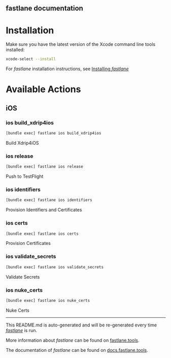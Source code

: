 fastlane documentation
----

# Installation

Make sure you have the latest version of the Xcode command line tools installed:

```sh
xcode-select --install
```

For _fastlane_ installation instructions, see [Installing _fastlane_](https://docs.fastlane.tools/#installing-fastlane)

# Available Actions

## iOS

### ios build_xdrip4ios

```sh
[bundle exec] fastlane ios build_xdrip4ios
```

Build Xdrip4iOS

### ios release

```sh
[bundle exec] fastlane ios release
```

Push to TestFlight

### ios identifiers

```sh
[bundle exec] fastlane ios identifiers
```

Provision Identifiers and Certificates

### ios certs

```sh
[bundle exec] fastlane ios certs
```

Provision Certificates

### ios validate_secrets

```sh
[bundle exec] fastlane ios validate_secrets
```

Validate Secrets

### ios nuke_certs

```sh
[bundle exec] fastlane ios nuke_certs
```

Nuke Certs

----

This README.md is auto-generated and will be re-generated every time [_fastlane_](https://fastlane.tools) is run.

More information about _fastlane_ can be found on [fastlane.tools](https://fastlane.tools).

The documentation of _fastlane_ can be found on [docs.fastlane.tools](https://docs.fastlane.tools).
